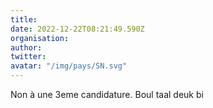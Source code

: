 ```yaml
---
title: 
date: 2022-12-22T08:21:49.590Z
organisation: 
author: 
twitter: 
avatar: "/img/pays/SN.svg"
---
```


Non à une 3eme candidature. Boul taal deuk bi